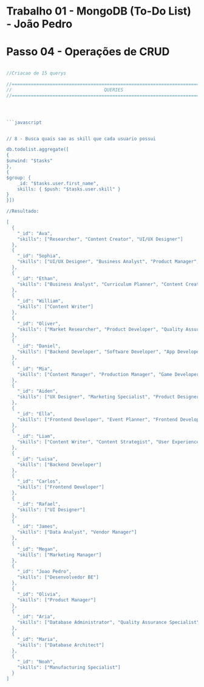 # Trabalho 01 - MongoDB (To-Do List) - João Pedro
# Passo 04 - Operações de CRUD

```javascript

//Criacao de 15 querys

//================================================================================
//                                  QUERIES
//================================================================================




```javascript


// 8 - Busca quais sao as skill que cada usuario possui

db.todolist.aggregate([
{
$unwind: "$tasks"
},
{
$group: {
    _id: "$tasks.user.first_name",
    skills: { $push: "$tasks.user.skill" }
}
}])

//Resultado:

[
  {
    "_id": "Ava",
    "skills": ["Researcher", "Content Creator", "UI/UX Designer"]
  },
  {
    "_id": "Sophia",
    "skills": ["UI/UX Designer", "Business Analyst", "Product Manager", "Research Analyst", "App Developer", "Quality Assurance", "App Developer"]
  },
  {
    "_id": "Ethan",
    "skills": ["Business Analyst", "Curriculum Planner", "Content Creator", "App Developer", "Fitness Expert"]
  },
  {
    "_id": "William",
    "skills": ["Content Writer"]
  },
  {
    "_id": "Oliver",
    "skills": ["Market Researcher", "Product Developer", "Quality Assurance"]
  },
  {
    "_id": "Daniel",
    "skills": ["Backend Developer", "Software Developer", "App Developer", "Game Designer", "Quality Assurance"]
  },
  {
    "_id": "Mia",
    "skills": ["Content Manager", "Production Manager", "Game Developer"]
  },
  {
    "_id": "Aiden",
    "skills": ["UX Designer", "Marketing Specialist", "Product Designer"]
  },
  {
    "_id": "Ella",
    "skills": ["Frontend Developer", "Event Planner", "Frontend Developer", "App Developer", "Web Developer", "App Developer", "App Developer"]
  },
  {
    "_id": "Liam",
    "skills": ["Content Writer", "Content Strategist", "User Experience Analyst", "Technical Architect", "UI/UX Designer", "Content Strategist", "Platform Developer", "UI/UX Designer"]
  },
  {
    "_id": "Luisa",
    "skills": ["Backend Developer"]
  },
  {
    "_id": "Carlos",
    "skills": ["Frontend Developer"]
  },
  {
    "_id": "Rafael",
    "skills": ["UI Designer"]
  },
  {
    "_id": "James",
    "skills": ["Data Analyst", "Vendor Manager"]
  },
  {
    "_id": "Megan",
    "skills": ["Marketing Manager"]
  },
  {
    "_id": "Joao Pedro",
    "skills": ["Desenvolvedor BE"]
  },
  {
    "_id": "Olivia",
    "skills": ["Product Manager"]
  },
  {
    "_id": "Aria",
    "skills": ["Database Administrator", "Quality Assurance Specialist", "Data Analyst", "Production Manager", "App Developer"]
  },
  {
    "_id": "Maria",
    "skills": ["Database Architect"]
  },
  {
    "_id": "Noah",
    "skills": ["Manufacturing Specialist"]
  }
]


```








